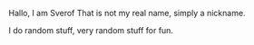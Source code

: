 Hallo, I am Sverof
That is not my real name, simply a nickname.

I do random stuff, very random stuff for fun.

